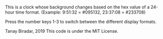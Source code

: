 This is a clock whose background changes based on the hex value of a 24-hour time format.
(Example: 9:51:32 = #095132, 23:37:08 = #233708)

Press the number keys 1-3 to switch between the different display formats.

Tanay Biradar, 2019
This code is under the MIT License.
